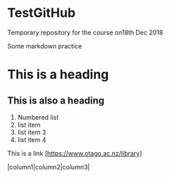 # TestGitHub
Temporary repository for the course on18th Dec 2018

Some markdown practice
# This is a heading

##  This is also a heading

1. Numbered list
2. list item
3. list item 3
4. list item 4

This is a link  [https://www.otago.ac.nz/library]

|column1|column2|column3|
